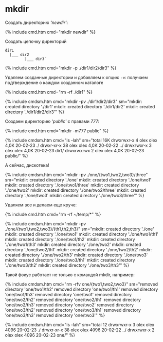 # mkdir

Создать директорию _'newdir'_:

{% include cmd.htm cmd="mkdir newdir" %}

Создать цепочку директорий

```
dir1
  |___ dir2
         |___ dir3`
```

{% include cmd.htm cmd="mkdir -p ./dir1/dir2/dir3" %}



Удаляем созданные директории и добавляем к опцию `-v`: получаем подтверждение о каждом созданном каталоге

{% include cmd.htm cmd="rm -rf ./dir1" %}

{% include cmdsm.htm cmd="mkdir -pv ./dir1/dir2/dir3"
sm="mkdir: created directory './dir1'
mkdir: created directory './dir1/dir2'
mkdir: created directory './dir1/dir2/dir3'" %}


Создаем директорию _'public'_ с правами _777_:

{% include cmd.htm cmd="mkdir -m777 public" %}

{% include cmdsm.htm cmd="ls -lah"
sm="total 16K
drwxrwxr-x  4 olex olex 4,0K 20-02-23 ./
drwxr-xr-x 38 olex olex 4,0K 20-02-22 ../
drwxrwxr-x  3 olex olex 4,0K 20-02-23 dir1/
drwxrwxrwx  2 olex olex 4,0K 20-02-23 public/" %}

А сейчас, дискотека!

{% include cmdsm.htm cmd="mkdir -pv ./one/{two1,two2,two3}/three"
sm="mkdir: created directory './one'
mkdir: created directory './one/two1'
mkdir: created directory './one/two1/three'
mkdir: created directory './one/two2'
mkdir: created directory './one/two2/three'
mkdir: created directory './one/two3'
mkdir: created directory './one/two3/three'" %}


Удаляем все и делаем еще круче:

{% include cmd.htm cmd="rm -rf ~/temp/*" %}

{% include cmdsm.htm cmd="mkdir -pv ./one/{two1,two2,two3}/{th1,th2,th3}"
sm="mkdir: created directory './one'
mkdir: created directory './one/two1'
mkdir: created directory './one/two1/th1'
mkdir: created directory './one/two1/th2'
mkdir: created directory './one/two1/th3'
mkdir: created directory './one/two2'
mkdir: created directory './one/two2/th1'
mkdir: created directory './one/two2/th2'
mkdir: created directory './one/two2/th3'
mkdir: created directory './one/two3'
mkdir: created directory './one/two3/th1'
mkdir: created directory './one/two3/th2'
mkdir: created directory './one/two3/th3'" %}


Такой фокус работает не только с командой mkdir, например:

{% include cmdsm.htm cmd="rm -rfv one/{two1,two2,two3}"
sm="removed directory 'one/two1/th2'
removed directory 'one/two1/th1'
removed directory 'one/two1/th3'
removed directory 'one/two1'
removed directory 'one/two2/th2'
removed directory 'one/two2/th1'
removed directory 'one/two2/th3'
removed directory 'one/two2'
removed directory 'one/two3/th2'
removed directory 'one/two3/th1'
removed directory 'one/two3/th3'
removed directory 'one/two3'" %}


{% include cmdsm.htm cmd="ls -lah"
sm="total 12
drwxrwxr-x  3 olex olex 4096 20-02-23 ./
drwxr-xr-x 38 olex olex 4096 20-02-22 ../
drwxrwxr-x  2 olex olex 4096 20-02-23 one/" %}


